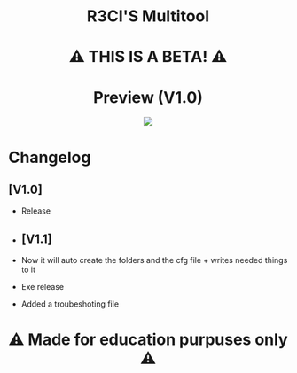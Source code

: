 <h1 align="center">
  R3CI'S Multitool
</h1>
<h1 align="center">
  ⚠ THIS IS A BETA! ⚠
</h1>

<h1 align="center">
  Preview (V1.0)
</h1>

<div align="center">
     <img  src="https://cdn.discordapp.com/attachments/1158406508736958484/1170079783581909223/image.png?ex=6557bcb7&is=654547b7&hm=1e66ab5fe6f0ac8c021dd9e8d067dc9b0bd0af6ceb588826abe64a884549d81d&">
</div>

# Changelog

## [V1.0]
- Release

- ## [V1.1]
- Now it will auto create the folders and the cfg file + writes needed things to it
- Exe release
- Added a troubeshoting file

<h1 align="center">
 ⚠ Made for education purpuses only ⚠
</h1>
